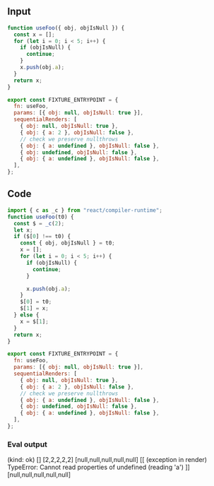 
## Input

```javascript
function useFoo({ obj, objIsNull }) {
  const x = [];
  for (let i = 0; i < 5; i++) {
    if (objIsNull) {
      continue;
    }
    x.push(obj.a);
  }
  return x;
}

export const FIXTURE_ENTRYPOINT = {
  fn: useFoo,
  params: [{ obj: null, objIsNull: true }],
  sequentialRenders: [
    { obj: null, objIsNull: true },
    { obj: { a: 2 }, objIsNull: false },
    // check we preserve nullthrows
    { obj: { a: undefined }, objIsNull: false },
    { obj: undefined, objIsNull: false },
    { obj: { a: undefined }, objIsNull: false },
  ],
};

```

## Code

```javascript
import { c as _c } from "react/compiler-runtime";
function useFoo(t0) {
  const $ = _c(2);
  let x;
  if ($[0] !== t0) {
    const { obj, objIsNull } = t0;
    x = [];
    for (let i = 0; i < 5; i++) {
      if (objIsNull) {
        continue;
      }

      x.push(obj.a);
    }
    $[0] = t0;
    $[1] = x;
  } else {
    x = $[1];
  }
  return x;
}

export const FIXTURE_ENTRYPOINT = {
  fn: useFoo,
  params: [{ obj: null, objIsNull: true }],
  sequentialRenders: [
    { obj: null, objIsNull: true },
    { obj: { a: 2 }, objIsNull: false },
    // check we preserve nullthrows
    { obj: { a: undefined }, objIsNull: false },
    { obj: undefined, objIsNull: false },
    { obj: { a: undefined }, objIsNull: false },
  ],
};

```
      
### Eval output
(kind: ok) []
[2,2,2,2,2]
[null,null,null,null,null]
[[ (exception in render) TypeError: Cannot read properties of undefined (reading 'a') ]]
[null,null,null,null,null]